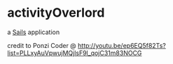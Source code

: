 # activityOverlord

a [Sails](http://sailsjs.org) application

credit to Ponzi Coder @ http://youtu.be/ep6EQ5f82Ts?list=PLLxyAuVpwujMQjlsF9l_qojC31m83NOCG